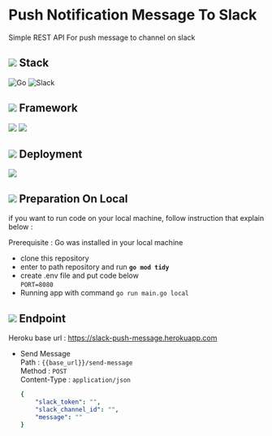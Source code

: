 # Push Notification Message To Slack

Simple REST API For push message to channel on slack

## ![](https://cdn-icons-png.flaticon.com/24/2694/2694997.png) **Stack**

![Go](https://img.shields.io/badge/go-%2300ADD8.svg?style=for-the-badge&logo=go&logoColor=white)
![Slack](https://img.shields.io/badge/Slack-4A154B?style=for-the-badge&logo=slack&logoColor=white)

## ![](https://cdn-icons-png.flaticon.com/24/4319/4319207.png) **Framework**
![](https://badgen.net/badge/github/Fiber/blue?icon=github&link=http://youtube.com&logo=Github)
![](https://badgen.net/badge/github/godotenv/cyan?icon=github)

## ![](https://cdn-icons-png.flaticon.com/24/4471/4471714.png) **Deployment**
![](https://img.shields.io/badge/Heroku-430098?style=for-the-badge&logo=heroku&logoColor=white)


## ![](https://cdn-icons-png.flaticon.com/24/610/610363.png) Preparation On Local
if you want to run code on your local machine, follow instruction that explain below :

Prerequisite : Go was installed in your local machine
* clone this repository
* enter to path repository and run **`go mod tidy`**
* create .env file and put code below\
`PORT=8080`
* Running app with command `go run main.go local`

## ![](https://cdn-icons-png.flaticon.com/24/718/718064.png) **Endpoint**
Heroku base url : https://slack-push-message.herokuapp.com
* Send Message\
Path : `{{base_url}}/send-message`\
Method : `POST`\
Content-Type : `application/json`
    ```yaml
    {
        "slack_token": "",
        "slack_channel_id": "",
        "message": ""
    }
    ```

